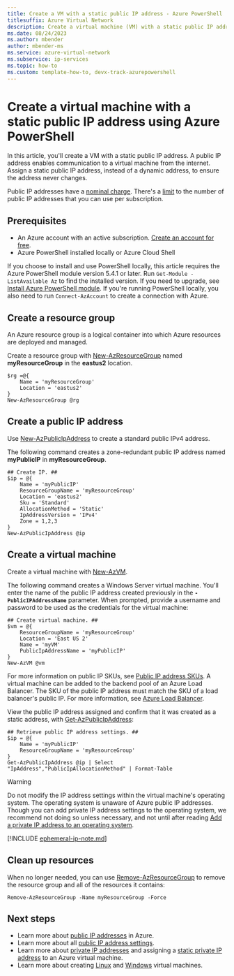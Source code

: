 ```yaml
---
title: Create a VM with a static public IP address - Azure PowerShell
titlesuffix: Azure Virtual Network
description: Create a virtual machine (VM) with a static public IP address using Azure PowerShell. Static public IP addresses are addresses that never change.
ms.date: 08/24/2023
ms.author: mbender
author: mbender-ms
ms.service: azure-virtual-network
ms.subservice: ip-services
ms.topic: how-to
ms.custom: template-how-to, devx-track-azurepowershell
---
```


# Create a virtual machine with a static public IP address using Azure PowerShell

In this article, you'll create a VM with a static public IP address. A public IP address enables communication to a virtual machine from the internet. Assign a static public IP address, instead of a dynamic address, to ensure the address never changes. 

Public IP addresses have a [nominal charge](https://azure.microsoft.com/pricing/details/ip-addresses). There's a [limit](../../azure-resource-manager/management/azure-subscription-service-limits.md?toc=%2fazure%2fvirtual-network%2ftoc.json#azure-resource-manager-virtual-networking-limits) to the number of public IP addresses that you can use per subscription.

## Prerequisites

- An Azure account with an active subscription. [Create an account for free](https://azure.microsoft.com/free/?WT.mc_id=A261C142F).
- Azure PowerShell installed locally or Azure Cloud Shell

If you choose to install and use PowerShell locally, this article requires the Azure PowerShell module version 5.4.1 or later. Run `Get-Module -ListAvailable Az` to find the installed version. If you need to upgrade, see [Install Azure PowerShell module](/powershell/azure/install-azure-powershell). If you're running PowerShell locally, you also need to run `Connect-AzAccount` to create a connection with Azure.

## Create a resource group

An Azure resource group is a logical container into which Azure resources are deployed and managed.

Create a resource group with [New-AzResourceGroup](/powershell/module/az.resources/new-azresourcegroup) named **myResourceGroup** in the **eastus2** location.

```azurepowershell-interactive
$rg =@{
    Name = 'myResourceGroup'
    Location = 'eastus2'
}
New-AzResourceGroup @rg

```

## Create a public IP address

Use [New-AzPublicIpAddress](/powershell/module/az.network/new-azpublicipaddress) to create a standard public IPv4 address.

The following command creates a zone-redundant public IP address named **myPublicIP** in **myResourceGroup**.

```azurepowershell-interactive
## Create IP. ##
$ip = @{
    Name = 'myPublicIP'
    ResourceGroupName = 'myResourceGroup'
    Location = 'eastus2'
    Sku = 'Standard'
    AllocationMethod = 'Static'
    IpAddressVersion = 'IPv4'
    Zone = 1,2,3   
}
New-AzPublicIpAddress @ip
```
## Create a virtual machine

Create a virtual machine with [New-AzVM](/powershell/module/az.Compute/new-azvm). 

The following command creates a Windows Server virtual machine. You'll enter the name of the public IP address created previously in the **`-PublicIPAddressName`** parameter. When prompted, provide a username and password to be used as the credentials for the virtual machine:

```azurepowershell-interactive
## Create virtual machine. ##
$vm = @{
    ResourceGroupName = 'myResourceGroup'
    Location = 'East US 2'
    Name = 'myVM'
    PublicIpAddressName = 'myPublicIP'
}
New-AzVM @vm
```

For more information on public IP SKUs, see [Public IP address SKUs](public-ip-addresses.md#sku). A virtual machine can be added to the backend pool of an Azure Load Balancer. The SKU of the public IP address must match the SKU of a load balancer's public IP. For more information, see [Azure Load Balancer](../../load-balancer/skus.md).

View the public IP address assigned and confirm that it was created as a static address, with [Get-AzPublicIpAddress](/powershell/module/az.network/get-azpublicipaddress):

```azurepowershell-interactive
## Retrieve public IP address settings. ##
$ip = @{
    Name = 'myPublicIP'
    ResourceGroupName = 'myResourceGroup'
}
Get-AzPublicIpAddress @ip | Select "IpAddress","PublicIpAllocationMethod" | Format-Table

```

> [!WARNING]
> Do not modify the IP address settings within the virtual machine's operating system. The operating system is unaware of Azure public IP addresses. Though you can add private IP address settings to the operating system, we recommend not doing so unless necessary, and not until after reading [Add a private IP address to an operating system](virtual-network-network-interface-addresses.md#private).

[!INCLUDE [ephemeral-ip-note.md](~/reusable-content/ce-skilling/azure/includes/ephemeral-ip-note.md)]

## Clean up resources

When no longer needed, you can use [Remove-AzResourceGroup](/powershell/module/az.resources/remove-azresourcegroup) to remove the resource group and all of the resources it contains:

```azurepowershell-interactive
Remove-AzResourceGroup -Name myResourceGroup -Force
```

## Next steps

- Learn more about [public IP addresses](public-ip-addresses.md#public-ip-addresses) in Azure.
- Learn more about all [public IP address settings](virtual-network-public-ip-address.md#create-a-public-ip-address).
- Learn more about [private IP addresses](private-ip-addresses.md) and assigning a [static private IP address](virtual-network-network-interface-addresses.md#add-ip-addresses) to an Azure virtual machine.
- Learn more about creating [Linux](/azure/virtual-machines/windows/tutorial-manage-vm?toc=%2fazure%2fvirtual-network%2ftoc.json) and [Windows](/azure/virtual-machines/windows/tutorial-manage-vm?toc=%2fazure%2fvirtual-network%2ftoc.json) virtual machines.

